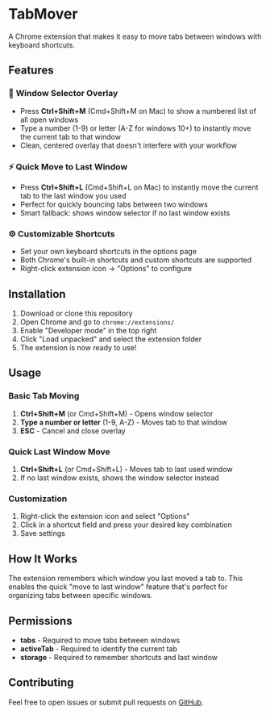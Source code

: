 # TabMover

A Chrome extension that makes it easy to move tabs between windows with keyboard shortcuts.

## Features

### 🎯 **Window Selector Overlay**
- Press **Ctrl+Shift+M** (Cmd+Shift+M on Mac) to show a numbered list of all open windows
- Type a number (1-9) or letter (A-Z for windows 10+) to instantly move the current tab to that window
- Clean, centered overlay that doesn't interfere with your workflow

### ⚡ **Quick Move to Last Window**
- Press **Ctrl+Shift+L** (Cmd+Shift+L on Mac) to instantly move the current tab to the last window you used
- Perfect for quickly bouncing tabs between two windows
- Smart fallback: shows window selector if no last window exists

### ⚙️ **Customizable Shortcuts**
- Set your own keyboard shortcuts in the options page
- Both Chrome's built-in shortcuts and custom shortcuts are supported
- Right-click extension icon → "Options" to configure

## Installation

1. Download or clone this repository
2. Open Chrome and go to `chrome://extensions/`
3. Enable "Developer mode" in the top right
4. Click "Load unpacked" and select the extension folder
5. The extension is now ready to use!

## Usage

### Basic Tab Moving
1. **Ctrl+Shift+M** (or Cmd+Shift+M) - Opens window selector
2. **Type a number or letter** (1-9, A-Z) - Moves tab to that window
3. **ESC** - Cancel and close overlay

### Quick Last Window Move
1. **Ctrl+Shift+L** (or Cmd+Shift+L) - Moves tab to last used window
2. If no last window exists, shows the window selector instead

### Customization
1. Right-click the extension icon and select "Options"
2. Click in a shortcut field and press your desired key combination
3. Save settings

## How It Works

The extension remembers which window you last moved a tab to. This enables the quick "move to last window" feature that's perfect for organizing tabs between specific windows.

## Permissions

- **tabs** - Required to move tabs between windows
- **activeTab** - Required to identify the current tab
- **storage** - Required to remember shortcuts and last window

## Contributing

Feel free to open issues or submit pull requests on [GitHub](https://github.com/kenliu/tabmover).